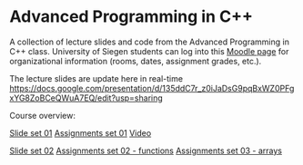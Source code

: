# Advanced Programming in C++
A collection of lecture slides and code from the Advanced Programming in C++ class. University of Siegen students can log into this [Moodle page](https://moodle.uni-siegen.de/course/view.php?id=34345) for organizational information (rooms, dates, assignment grades, etc.).

The lecture slides are update here in real-time
https://docs.google.com/presentation/d/135ddC7r_z0iJaDsG9pqBxWZ0PFgxYG8ZoBCeQWuA7EQ/edit?usp=sharing 

Course overview:

[Slide set 01](/Advanced_CPP01.pdf)
[Assignments set 01](/basic_statements/)
[Video](https://youtu.be/LkWa9RdyPFM)


[Slide set 02](/Advanced_CPP02.pdf)
[Assignments set 02 - functions](/functions/)
[Assignments set 03 - arrays](/arrays/)

